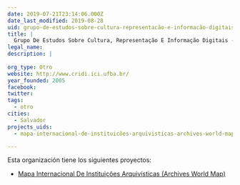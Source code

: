 ```yaml
---
date: 2019-07-21T23:14:06.000Z
date_last_modified: 2019-08-28
uid: grupo-de-estudos-sobre-cultura-representacão-e-informacão-digitais-cridi
title: |
  Grupo De Estudos Sobre Cultura, Representação E Informação Digitais - Cridi
legal_name: 
description: |
  
org_type: Otro
website: http://www.cridi.ici.ufba.br/
year_founded: 2005
facebook: 
twitter: 
tags:
  - otro
cities: 
  - Salvador
projects_uids:
  - mapa-internacional-de-instituicões-arquivisticas-archives-world-map

---
```


Esta organización tiene los siguientes proyectos:

- [Mapa Internacional De Instituições Arquivísticas (Archives World Map)](/proyectos/mapa-internacional-de-instituicões-arquivisticas-archives-world-map)
